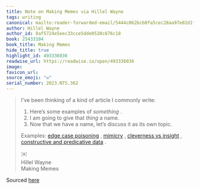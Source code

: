 ```yaml
---
title: Note on Making Memes via Hillel Wayne
tags: writing
canonical: mailto:reader-forwarded-email/5444c062bcb0fa5cec28aa97e02d1f19
author: Hillel Wayne
author_id: 8af5724e5eec33cce5dde0520c676c18
book: 25433104
book_title: Making Memes
hide_title: true
highlight_id: 493336036
readwise_url: https://readwise.io/open/493336036
image:
favicon_url:
source_emoji: "✉️"
serial_number: 2023.NTS.362
---
```

> I’ve been thinking of a kind of article I commonly write:
> 
> 1.  Here’s some examples of *something* .
> 2.  I am going to give that *thing* a name.
> 3.  Now that we have a name, let’s discuss it as its own topic.
> 
> Examples: [edge case poisoning](https://buttondown.email/hillelwayne/archive/edge-case-poisoning/) , [mimicry](https://www.hillelwayne.com/post/software-mimicry/) , [cleverness vs insight](https://www.hillelwayne.com/post/cleverness/) , [constructive and predicative data](https://www.hillelwayne.com/post/constructive/) .
> <div class="quoteback-footer"><div class="quoteback-avatar"><span class="mini-emoji"> ✉️</span></div><div class="quoteback-metadata"><div class="metadata-inner"><span style="display:none">FROM:</span><div aria-label="Hillel Wayne" class="quoteback-author"> Hillel Wayne</div><div aria-label="Making Memes" class="quoteback-title"> Making Memes</div></div></div></div>

Sourced [here](https://buttondown.email/hillelwayne/archive/making-memes/)